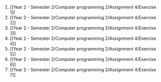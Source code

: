 1. [[Year 2 - Semester 2/Computer programming 2/Assignment 4/Exercise 1]]
2. [[Year 2 - Semester 2/Computer programming 2/Assignment 4/Exercise 2]]
3. [[Year 2 - Semester 2/Computer programming 2/Assignment 4/Exercise 3]]
4. [[Year 2 - Semester 2/Computer programming 2/Assignment 4/Exercise 4]]
5. [[Year 2 - Semester 2/Computer programming 2/Assignment 4/Exercise 5]]
6. [[Year 2 - Semester 2/Computer programming 2/Assignment 4/Exercise 6]]
7. [[Year 2 - Semester 2/Computer programming 2/Assignment 4/Exercise 7]]
